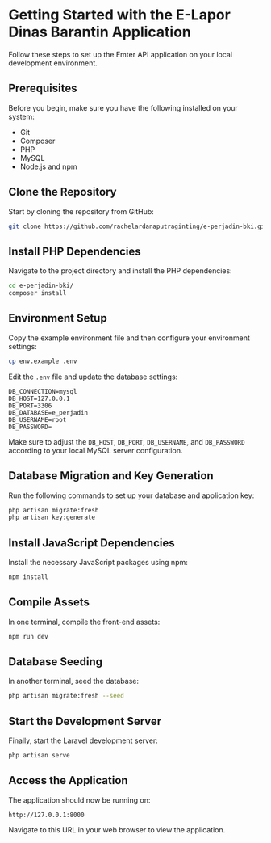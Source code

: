 # Getting Started with the E-Lapor Dinas Barantin Application

Follow these steps to set up the Emter API application on your local development environment.

## Prerequisites

Before you begin, make sure you have the following installed on your system:

-   Git
-   Composer
-   PHP
-   MySQL
-   Node.js and npm

## Clone the Repository

Start by cloning the repository from GitHub:

```bash
git clone https://github.com/rachelardanaputraginting/e-perjadin-bki.git
```

## Install PHP Dependencies

Navigate to the project directory and install the PHP dependencies:

```bash
cd e-perjadin-bki/
composer install
```

## Environment Setup

Copy the example environment file and then configure your environment settings:

```bash
cp env.example .env
```

Edit the `.env` file and update the database settings:

```plaintext
DB_CONNECTION=mysql
DB_HOST=127.0.0.1
DB_PORT=3306
DB_DATABASE=e_perjadin
DB_USERNAME=root
DB_PASSWORD=
```

Make sure to adjust the `DB_HOST`, `DB_PORT`, `DB_USERNAME`, and `DB_PASSWORD` according to your local MySQL server configuration.

## Database Migration and Key Generation

Run the following commands to set up your database and application key:

```bash
php artisan migrate:fresh
php artisan key:generate
```

## Install JavaScript Dependencies

Install the necessary JavaScript packages using npm:

```bash
npm install
```

## Compile Assets

In one terminal, compile the front-end assets:

```bash
npm run dev
```

## Database Seeding

In another terminal, seed the database:

```bash
php artisan migrate:fresh --seed
```

## Start the Development Server

Finally, start the Laravel development server:

```bash
php artisan serve
```

## Access the Application

The application should now be running on:

```
http://127.0.0.1:8000
```

Navigate to this URL in your web browser to view the application.

```

```
